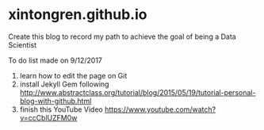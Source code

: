 # xintongren.github.io
Create this blog to record my path to achieve the goal of being a Data Scientist

To do list made on 9/12/2017
1. learn how to edit the page on Git
2. install Jekyll Gem following http://www.abstractclass.org/tutorial/blog/2015/05/19/tutorial-personal-blog-with-github.html
3. finish this YouTube Video https://www.youtube.com/watch?v=ccCblUZFM0w
